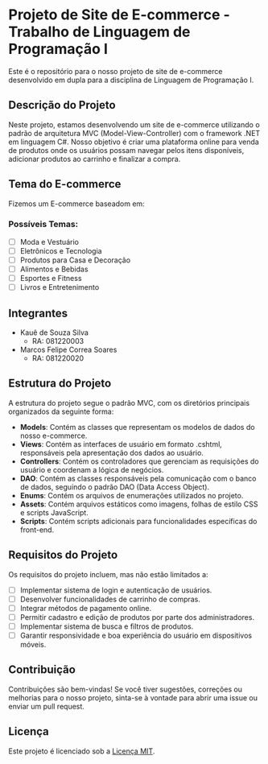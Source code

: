# Projeto de Site de E-commerce - Trabalho de Linguagem de Programação I

Este é o repositório para o nosso projeto de site de e-commerce desenvolvido em dupla para a disciplina de Linguagem de Programação I.

## Descrição do Projeto

Neste projeto, estamos desenvolvendo um site de e-commerce utilizando o padrão de arquitetura MVC (Model-View-Controller) com o framework .NET em linguagem C#. Nosso objetivo é criar uma plataforma online para venda de produtos onde os usuários possam navegar pelos itens disponíveis, adicionar produtos ao carrinho e finalizar a compra.

## Tema do E-commerce

Fizemos um E-commerce baseadom em:

### Possíveis Temas:
- [ ] Moda e Vestuário
- [ ] Eletrônicos e Tecnologia
- [ ] Produtos para Casa e Decoração
- [ ] Alimentos e Bebidas
- [ ] Esportes e Fitness
- [ ] Livros e Entretenimento

## Integrantes

- Kauê de Souza Silva
  - RA: 081220003
- Marcos Felipe Correa Soares
  - RA: 081220020

## Estrutura do Projeto

A estrutura do projeto segue o padrão MVC, com os diretórios principais organizados da seguinte forma:

- **Models**: Contém as classes que representam os modelos de dados do nosso e-commerce.
- **Views**: Contém as interfaces de usuário em formato .cshtml, responsáveis pela apresentação dos dados ao usuário.
- **Controllers**: Contém os controladores que gerenciam as requisições do usuário e coordenam a lógica de negócios.
- **DAO**: Contém as classes responsáveis pela comunicação com o banco de dados, seguindo o padrão DAO (Data Access Object).
- **Enums**: Contém os arquivos de enumerações utilizados no projeto.
- **Assets**: Contém arquivos estáticos como imagens, folhas de estilo CSS e scripts JavaScript.
- **Scripts**: Contém scripts adicionais para funcionalidades específicas do front-end.

## Requisitos do Projeto

Os requisitos do projeto incluem, mas não estão limitados a:

- [ ] Implementar sistema de login e autenticação de usuários.
- [ ] Desenvolver funcionalidades de carrinho de compras.
- [ ] Integrar métodos de pagamento online.
- [ ] Permitir cadastro e edição de produtos por parte dos administradores.
- [ ] Implementar sistema de busca e filtros de produtos.
- [ ] Garantir responsividade e boa experiência do usuário em dispositivos móveis.

## Contribuição

Contribuições são bem-vindas! Se você tiver sugestões, correções ou melhorias para o nosso projeto, sinta-se à vontade para abrir uma issue ou enviar um pull request.

## Licença

Este projeto é licenciado sob a [Licença MIT](LICENSE).
